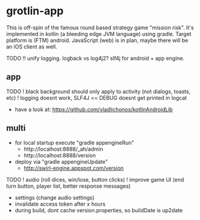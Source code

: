 grotlin-app
===========

This is off-spin of the famous round based strategy game "mission risk".
It's implemented in kotlin (a bleeding edge JVM language) using gradle.
Target platform is (FTM) android. JavaScript (web) is in plan, maybe there will be an iOS client as well.


TODO
!! unify logging. logback vs log4j2? slf4j for android + app engine.

app
---------

TODO
! black background should only apply to activity (not dialogs, toasts, etc)
! logging doesnt work, SLF4J <= DEBUG doesnt get printed in logcat
* have a look at: https://github.com/vladlichonos/kotlinAndroidLib

multi
---------

* for local startup execute "gradle appengineRun"
  - http://localhost:8888/_ah/admin
  - http://localhost:8888/version
* deploy via "gradle appengineUpdate"
  - http://swirl-engine.appspot.com/version



TODO
! audio (roll dices, win/lose, button clicks)
! improve game UI (end turn button, player list, better response messages)
- settings (change audio settings)
- invalidate access token after x hours
- during build, dont cache version.properties, so buildDate is up2date
